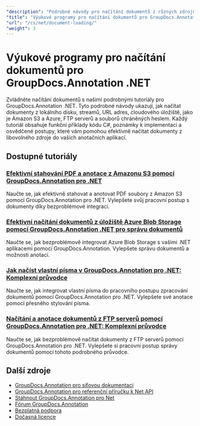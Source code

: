 ```yaml
---
"description": "Podrobné návody pro načítání dokumentů z různých zdrojů pomocí GroupDocs.Annotation pro .NET."
"title": "Výukové programy pro načítání dokumentů pro GroupDocs.Annotation .NET"
"url": "/cs/net/document-loading/"
"weight": 3
---
```


# Výukové programy pro načítání dokumentů pro GroupDocs.Annotation .NET

Zvládněte načítání dokumentů s našimi podrobnými tutoriály pro GroupDocs.Annotation .NET. Tyto podrobné návody ukazují, jak načítat dokumenty z lokálního disku, streamů, URL adres, cloudového úložiště, jako je Amazon S3 a Azure, FTP serverů a souborů chráněných heslem. Každý tutoriál obsahuje funkční příklady kódu C#, poznámky k implementaci a osvědčené postupy, které vám pomohou efektivně načítat dokumenty z libovolného zdroje do vašich anotačních aplikací.

## Dostupné tutoriály

### [Efektivní stahování PDF a anotace z Amazonu S3 pomocí GroupDocs.Annotation pro .NET](./download-annotate-pdfs-s3-groupdocs-dotnet/)
Naučte se, jak efektivně stahovat a anotovat PDF soubory z Amazon S3 pomocí GroupDocs.Annotation pro .NET. Vylepšete svůj pracovní postup s dokumenty díky bezproblémové integraci.

### [Efektivní načítání dokumentů z úložiště Azure Blob Storage pomocí GroupDocs.Annotation .NET pro správu dokumentů](./load-documents-azure-blob-groupdocs-annotation-dotnet/)
Naučte se, jak bezproblémově integrovat Azure Blob Storage s vašimi .NET aplikacemi pomocí GroupDocs.Annotation. Vylepšete správu dokumentů a možnosti anotací.

### [Jak načíst vlastní písma v GroupDocs.Annotation pro .NET: Komplexní průvodce](./master-custom-font-loading-groupdocs-annotation-dotnet/)
Naučte se, jak integrovat vlastní písma do pracovního postupu zpracování dokumentů pomocí GroupDocs.Annotation pro .NET. Vylepšete své anotace pomocí přesného stylování písma.

### [Načítání a anotace dokumentů z FTP serverů pomocí GroupDocs.Annotation pro .NET: Komplexní průvodce](./groupdocs-annotation-net-load-from-ftp/)
Naučte se, jak bezproblémově načítat dokumenty z FTP serverů pomocí GroupDocs.Annotation pro .NET. Vylepšete si pracovní postup správy dokumentů pomocí tohoto podrobného průvodce.

## Další zdroje

- [GroupDocs.Annotation pro síťovou dokumentaci](https://docs.groupdocs.com/annotation/net/)
- [GroupDocs.Annotation pro referenční příručku k Net API](https://reference.groupdocs.com/annotation/net/)
- [Stáhnout GroupDocs.Annotation pro Net](https://releases.groupdocs.com/annotation/net/)
- [Fórum GroupDocs.Annotation](https://forum.groupdocs.com/c/annotation)
- [Bezplatná podpora](https://forum.groupdocs.com/)
- [Dočasná licence](https://purchase.groupdocs.com/temporary-license/)
